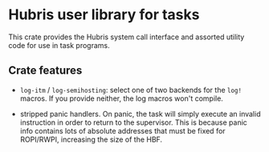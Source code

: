 # Hubris user library for tasks

This crate provides the Hubris system call interface and assorted utility code
for use in task programs.

## Crate features

- `log-itm` / `log-semihosting`: select one of two backends for the `log!`
  macros. If you provide neither, the log macros won't compile.

- stripped panic handlers. On panic, the task will simply execute an invalid instruction
  in order to return to the supervisor. This is because panic info contains lots of absolute
  addresses that must be fixed for ROPI/RWPI, increasing the size of the HBF.